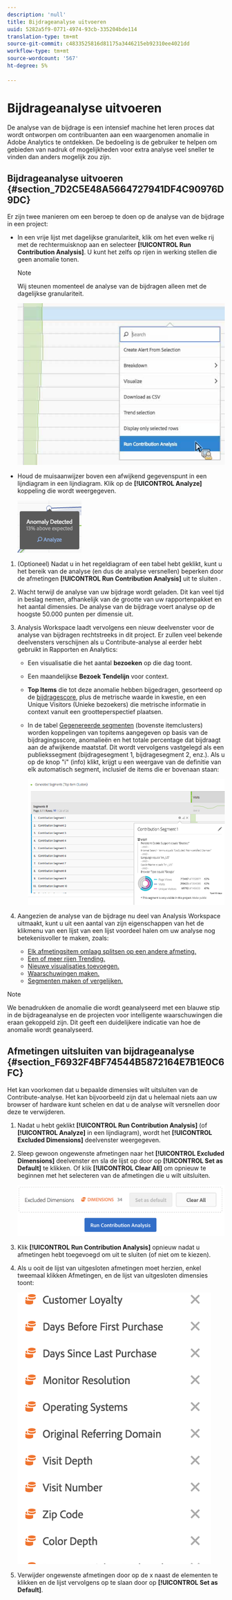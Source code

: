 ```yaml
---
description: 'null'
title: Bijdrageanalyse uitvoeren
uuid: 5282a5f9-0771-4974-93cb-335204bde114
translation-type: tm+mt
source-git-commit: c4833525816d81175a3446215eb92310ee4021dd
workflow-type: tm+mt
source-wordcount: '567'
ht-degree: 5%

---
```



# Bijdrageanalyse uitvoeren

De analyse van de bijdrage is een intensief machine het leren proces dat wordt ontworpen om contribuanten aan een waargenomen anomalie in Adobe Analytics te ontdekken. De bedoeling is de gebruiker te helpen om gebieden van nadruk of mogelijkheden voor extra analyse veel sneller te vinden dan anders mogelijk zou zijn.

## Bijdrageanalyse uitvoeren {#section_7D2C5E48A5664727941DF4C90976D9DC}

Er zijn twee manieren om een beroep te doen op de analyse van de bijdrage in een project:

* In een vrije lijst met dagelijkse granulariteit, klik om het even welke rij met de rechtermuisknop aan en selecteer **[!UICONTROL Run Contribution Analysis]**. U kunt het zelfs op rijen in werking stellen die geen anomalie tonen.

   >[!NOTE]
   >
   >Wij steunen momenteel de analyse van de bijdragen alleen met de dagelijkse granulariteit.

   ![](assets/run_ca.png)

* Houd de muisaanwijzer boven een afwijkend gegevenspunt in een lijndiagram in een lijndiagram. Klik op de **[!UICONTROL Analyze]** koppeling die wordt weergegeven.

   ![](assets/contribution-analysis.png)

1. (Optioneel) Nadat u in het regeldiagram of een tabel hebt geklikt, kunt u het bereik van de analyse (en dus de analyse versnellen) beperken door de afmetingen **[!UICONTROL Run Contribution Analysis]** uit te sluiten [](#section_F6932F4BF74544B5872164E7B1E0C6FC).

1. Wacht terwijl de analyse van uw bijdrage wordt geladen. Dit kan veel tijd in beslag nemen, afhankelijk van de grootte van uw rapportenpakket en het aantal dimensies. De analyse van de bijdrage voert analyse op de hoogste 50.000 punten per dimensie uit.
1. Analysis Workspace laadt vervolgens een nieuw deelvenster voor de analyse van bijdragen rechtstreeks in dit project. Er zullen veel bekende deelvensters verschijnen als u Contribute-analyse al eerder hebt gebruikt in Rapporten en Analytics:

   * Een visualisatie die het aantal **bezoeken** op die dag toont.
   * Een maandelijkse **Bezoek Tendelijn** voor context.
   * **Top Items** die tot deze anomalie hebben bijgedragen, gesorteerd op de [bijdragescore](https://docs.adobe.com/content/help/en/analytics/analyze/analysis-workspace/virtual-analyst/contribution-analysis/ca-tokens.html), plus de metrische waarde in kwestie, en een Unique Visitors (Unieke bezoekers) die metrische informatie in context vanuit een grootteperspectief plaatsen.

   * In de tabel [Gegenereerde segmenten](https://docs.adobe.com/content/help/en/analytics/components/segmentation/segmentation-workflow/seg-build.html) (bovenste itemclusters) worden koppelingen van topitems aangegeven op basis van de bijdragingsscore, anomalieën en het totale percentage dat bijdraagt aan de afwijkende maatstaf. Dit wordt vervolgens vastgelegd als een publiekssegment (bijdragesegment 1, bijdragesegment 2, enz.). Als u op de knop &quot;i&quot; (info) klikt, krijgt u een weergave van de definitie van elk automatisch segment, inclusief de items die er bovenaan staan:

      ![](assets/auto_segment.png)

1. Aangezien de analyse van de bijdrage nu deel van Analysis Workspace uitmaakt, kunt u uit een aantal van zijn eigenschappen van het de klikmenu van een lijst van een lijst voordeel halen om uw analyse nog betekenisvoller te maken, zoals:

   * [Elk afmetingsitem omlaag splitsen op een andere afmeting.](/help/analyze/analysis-workspace/components/dimensions/t-breakdown-fa.md)
   * [Een of meer rijen Trending.](/help/analyze/analysis-workspace/home.md#section_34930C967C104C2B9092BA8DCF2BF81A)
   * [Nieuwe visualisaties toevoegen.](/help/analyze/analysis-workspace/visualizations/freeform-analysis-visualizations.md)
   * [Waarschuwingen maken.](/help/components/c-alerts/intellligent-alerts.md)
   * [Segmenten maken of vergelijken.](/help/analyze/analysis-workspace/c-panels/c-segment-comparison/segment-comparison.md)

>[!NOTE]
>
>We benadrukken de anomalie die wordt geanalyseerd met een blauwe stip in de bijdrageanalyse en de projecten voor intelligente waarschuwingen die eraan gekoppeld zijn. Dit geeft een duidelijkere indicatie van hoe de anomalie wordt geanalyseerd.

## Afmetingen uitsluiten van bijdrageanalyse {#section_F6932F4BF74544B5872164E7B1E0C6FC}

Het kan voorkomen dat u bepaalde dimensies wilt uitsluiten van de Contribute-analyse. Het kan bijvoorbeeld zijn dat u helemaal niets aan uw browser of hardware kunt schelen en dat u de analyse wilt versnellen door deze te verwijderen.

1. Nadat u hebt geklikt **[!UICONTROL Run Contribution Analysis]** (of **[!UICONTROL Analyze]** in een lijndiagram), wordt het **[!UICONTROL Excluded Dimensions]** deelvenster weergegeven.

1. Sleep gewoon ongewenste afmetingen naar het **[!UICONTROL Excluded Dimensions]** deelvenster en sla de lijst op door op **[!UICONTROL Set as Default]** te klikken. Of klik **[!UICONTROL Clear All]** om opnieuw te beginnen met het selecteren van de afmetingen die u wilt uitsluiten.

   ![](assets/exclude_dimensions.png)

1. Klik **[!UICONTROL Run Contribution Analysis]** opnieuw nadat u afmetingen hebt toegevoegd om uit te sluiten (of niet om te kiezen).
1. Als u ooit de lijst van uitgesloten afmetingen moet herzien, enkel tweemaal klikken Afmetingen, en de lijst van uitgesloten dimensies toont:

   ![](assets/excluded-dimensions.png)

1. Verwijder ongewenste afmetingen door op de x naast de elementen te klikken en de lijst vervolgens op te slaan door op **[!UICONTROL Set as Default]**.

